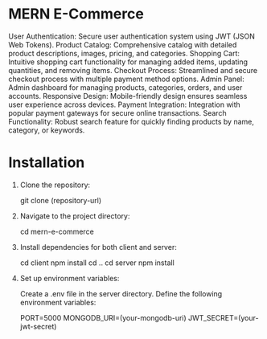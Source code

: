 # MERN E-Commerce

User Authentication: Secure user authentication system using JWT (JSON Web Tokens).
Product Catalog: Comprehensive catalog with detailed product descriptions, images, pricing, and categories.
Shopping Cart: Intuitive shopping cart functionality for managing added items, updating quantities, and removing items.
Checkout Process: Streamlined and secure checkout process with multiple payment method options.
Admin Panel: Admin dashboard for managing products, categories, orders, and user accounts.
Responsive Design: Mobile-friendly design ensures seamless user experience across devices.
Payment Integration: Integration with popular payment gateways for secure online transactions.
Search Functionality: Robust search feature for quickly finding products by name, category, or keywords.
# Installation

1) Clone the repository:

   git clone (repository-url)

2) Navigate to the project directory:

    cd mern-e-commerce

3) Install dependencies for both client and server:

    cd client
    npm install
    cd ..
    cd server
    npm install

4) Set up environment variables:

    Create a .env file in the server directory.
    Define the following environment variables:

   PORT=5000
   MONGODB_URI=(your-mongodb-uri)
   JWT_SECRET=(your-jwt-secret)


